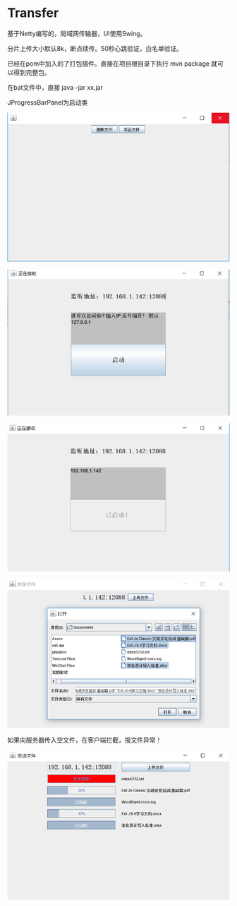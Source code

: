 # Transfer
基于Netty编写的，局域网传输器，UI使用Swing。

分片上传大小默认8k，断点续传。50秒心跳验证，白名单验证。

已经在pom中加入的了打包插件。直接在项目根目录下执行 mvn package 就可以得到完整包。

在bat文件中，直接 java -jar xx.jar

JProgressBarPanel为启动类

![image](https://github.com/18920522006/Transfer/blob/master/src/main/resources/image/首页.png)

![image](https://github.com/18920522006/Transfer/blob/master/src/main/resources/image/发布服务.png)

![image](https://github.com/18920522006/Transfer/blob/master/src/main/resources/image/启动服务.png)

![image](https://github.com/18920522006/Transfer/blob/master/src/main/resources/image/上传.png)

如果向服务器传入空文件，在客户端拦截，报文件异常！

![image](https://github.com/18920522006/Transfer/blob/master/src/main/resources/image/上传进度.png)
